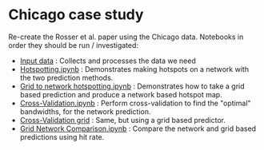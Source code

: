# Chicago case study

Re-create the Rosser et al. paper using the Chicago data.  Notebooks in order they should be run / investigated:

- [Input data](Input%20data.ipynb) : Collects and processes the data we need
- [Hotspotting.ipynb](Hotspotting.ipynb) : Demonstrates making hotspots on a network with the two prediction methods.
- [Grid to network hotspotting.ipynb](Grid%20to%20network%20hotspotting.ipynb) : Demonstrates how to take a grid based prediction and produce a network based hotspot map.
- [Cross-Validation.ipynb](Cross-Validation.ipynb) : Perform cross-validation to find the "optimal" bandwidths, for the network prediction.
- [Cross-Validation grid](Cross-Validation%20grid.ipynb) : Same, but using a grid based predictor.
- [Grid Network Comparison.ipynb](Grid%20Network%20Comparison.ipynb) : Compare the network and grid based predictions using hit rate.


